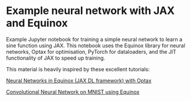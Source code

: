 # Example neural network with JAX and Equinox

Example Jupyter notebook for training a simple neural network to learn a sine function using JAX. This notebook uses the Equinox library for neural networks, Optax for optimisation, PyTorch for dataloaders, and the JIT functionality of JAX to speed up training.

This material is heavily inspired by these excellent tutorials:

[Neural Networks in Equinox (JAX DL framework) with Optax](https://www.youtube.com/watch?v=WyCDsxZb8Gs)

[Convolutional Neural Network on MNIST using Equinox](https://docs.kidger.site/equinox/examples/mnist/)
